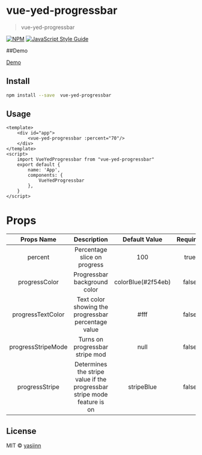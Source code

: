 # vue-yed-progressbar

> vue-yed-progressbar


[![NPM](https://img.shields.io/npm/v/vue-yed-progressbar.svg)](https://www.npmjs.com/package/vue-yed-progressbar) [![JavaScript Style Guide](https://img.shields.io/badge/code_style-standard-brightgreen.svg)](https://standardjs.com)

##Demo

[Demo](https://github.com/YASIINN/vue-yed-progressbar.git)


## Install
```bash
npm install --save  vue-yed-progressbar
```

## Usage

```vue
<template>
    <div id="app">
        <vue-yed-progressbar :percent="70"/>
    </div>
</template>
<script>
    import VueYedProgressbar from "vue-yed-progressbar"
    export default {
        name: 'App',
        components: {
            VueYedProgressbar
        },
    }
</script>
```

# Props
 Props Name | Description | Default Value | Required | Type | Values
 :---:  |  :----: | :---:| :---: | :---:| :---:
  percent | Percentage slice on progress | 100 | true | Number | 0-100
  progressColor | Progressbar background color | colorBlue(#2f54eb) | false |String | colorRed ,colorOrange , colorYellow ,colorGreen , colorPurple,colorPink,colorBlue
  progressTextColor|Text color showing the progressbar percentage value | #fff | false | String| rgb,hex,color
  progressStripeMode|Turns on progressbar stripe mod| null | false | Boolean |true,false
  progressStripe|Determines the stripe value if the progressbar stripe mode feature is on | stripeBlue | false | String | 'stripeGray', stripeGreen, stripeYellow,stripePurple,stripePink,stripeOrange,stripeRed,stripeBlue

## License

MIT © [yasiinn](https://github.com/YASIINN)
